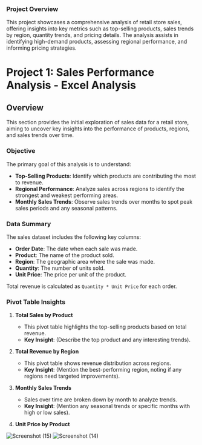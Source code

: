 ### Project Overview
This project showcases a comprehensive analysis of retail store sales, offering insights into key metrics such as top-selling products, sales trends by region, quantity trends, and pricing details. The analysis assists in identifying high-demand products, assessing regional performance, and informing pricing strategies.

# Project 1: Sales Performance Analysis - Excel Analysis

## Overview
This section provides the initial exploration of sales data for a retail store, aiming to uncover key insights into the performance of products, regions, and sales trends over time.

### Objective
The primary goal of this analysis is to understand:
- **Top-Selling Products**: Identify which products are contributing the most to revenue.
- **Regional Performance**: Analyze sales across regions to identify the strongest and weakest performing areas.
- **Monthly Sales Trends**: Observe sales trends over months to spot peak sales periods and any seasonal patterns.

### Data Summary
The sales dataset includes the following key columns:
- **Order Date**: The date when each sale was made.
- **Product**: The name of the product sold.
- **Region**: The geographic area where the sale was made.
- **Quantity**: The number of units sold.
- **Unit Price**: The price per unit of the product.
  
Total revenue is calculated as `Quantity * Unit Price` for each order.

### Pivot Table Insights
1. **Total Sales by Product**
   - This pivot table highlights the top-selling products based on total revenue.
   - **Key Insight**: (Describe the top product and any interesting trends).

2. **Total Revenue by Region**
   - This pivot table shows revenue distribution across regions.
   - **Key Insight**: (Mention the best-performing region, noting if any regions need targeted improvements).

3. **Monthly Sales Trends**
   - Sales over time are broken down by month to analyze trends.
   - **Key Insight**: (Mention any seasonal trends or specific months with high or low sales).
   
4. **Unit Price by Product**
   

![Screenshot (15)](https://github.com/user-attachments/assets/44b6038f-ecd0-4449-aa4e-3cd8f0e0c56e)
![Screenshot (14)](https://github.com/user-attachments/assets/6c0d8114-f888-4c7b-a2c2-6d11a63c055a)
